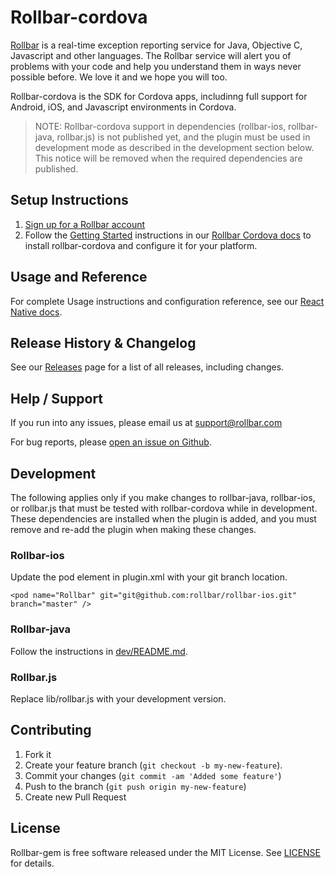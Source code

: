 # Rollbar-cordova

[Rollbar](https://rollbar.com) is a real-time exception reporting service for Java, Objective C, Javascript and other
languages. The Rollbar service will alert you of problems with your code and help you understand
them in ways never possible before. We love it and we hope you will too.

Rollbar-cordova is the SDK for Cordova apps, includinng full support for Android,
iOS, and Javascript environments in Cordova.

> NOTE: Rollbar-cordova support in dependencies (rollbar-ios, rollbar-java, rollbar.js) is not
published yet, and the plugin must be used in development mode as described in the development
section below. This notice will be removed when the required dependencies are published.

## Setup Instructions

1. [Sign up for a Rollbar account](https://rollbar.com/signup)
2. Follow the [Getting Started](https://rollbar.readme.io/docs/rollbar-cordova#section-getting-started) instructions in our [Rollbar Cordova docs](https://rollbar.readme.io/docs/rollbar-cordova) to install rollbar-cordova and configure it for your platform.

## Usage and Reference

For complete Usage instructions and configuration reference, see our [React Native docs](https://rollbar.readme.io/docs/rollbar-cordova#section-configuration).

## Release History & Changelog

See our [Releases](https://github.com/rollbar/rollbar-cordova/releases) page for a list of all releases, including changes.

## Help / Support

If you run into any issues, please email us at [support@rollbar.com](mailto:support@rollbar.com)

For bug reports, please [open an issue on Github](https://github.com/rollbar/rollbar-cordova/issues/new).

## Development

The following applies only if you make changes to rollbar-java, rollbar-ios, or rollbar.js
that must be tested with rollbar-cordova while in development. These dependencies are installed
when the plugin is added, and you must remove and re-add the plugin when making these changes.

### Rollbar-ios

Update the pod element in plugin.xml with your git branch location.
```
<pod name="Rollbar" git="git@github.com:rollbar/rollbar-ios.git" branch="master" />
```

### Rollbar-java

Follow the instructions in [dev/README.md](https://github.com/rollbar/rollbar-cordova/tree/master/dev/README.md).

### Rollbar.js

Replace lib/rollbar.js with your development version.

## Contributing

1. Fork it
2. Create your feature branch (```git checkout -b my-new-feature```).
3. Commit your changes (```git commit -am 'Added some feature'```)
4. Push to the branch (```git push origin my-new-feature```)
5. Create new Pull Request

## License
Rollbar-gem is free software released under the MIT License. See [LICENSE](LICENSE) for details.
